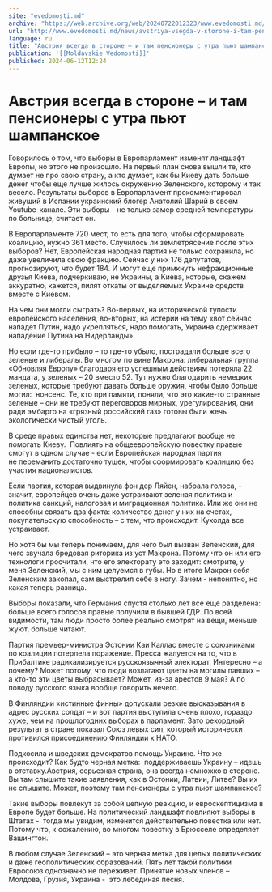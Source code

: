 ```yaml
---
site: "evedomosti.md"
archive: "https://web.archive.org/web/20240722012323/www.evedomosti.md/news/avstriya-vsegda-v-storone-i-tam-pensionery-s-utra-pyut-shamp"
url: "http://www.evedomosti.md/news/avstriya-vsegda-v-storone-i-tam-pensionery-s-utra-pyut-shamp"
language: ru
title: "Австрия всегда в стороне – и там пенсионеры с утра пьют шампанское"
publication: '[[Moldavskie Vedomosti]]'
published: 2024-06-12T12:24
---
```


# Австрия всегда в стороне – и там пенсионеры с утра пьют шампанское

Говорилось о том, что выборы в Европарламент изменят ландшафт Европы, но этого не произошло. На первый план снова вышли те, кто думает не про свою страну, а кто думает, как бы Киеву дать больше денег чтобы еще лучше жилось окружению Зеленского, которому и так весело. Результаты выборов в Европарламент прокомментировал живущий в Испании украинский блогер Анатолий Шарий в своем Youtube-канале. Эти выборы - не только замер средней температуры по больнице, считает он.

В Европарламенте 720 мест, то есть для того, чтобы сформировать коалицию, нужно 361 место. Случилось ли землетрясение после этих выборов? Нет, Европейская народная партия не только сохранила, но даже увеличила свою фракцию. Сейчас у них 176 депутатов, прогнозируют, что будет 184. И могут еще примкнуть нефракционные друзья Киева, подчеркиваю, не Украины, а Киева, которые, скажем аккуратно, кажется, пилят откаты от выделяемых Украине средств вместе с Киевом.

На чем они могли сыграть? Во-первых, на исторической тупости европейского населения, во-вторых, на истерии на тему «вот сейчас нападет Путин, надо укрепляться, надо помогать, Украина сдерживает нападение Путина на Нидерланды».

Но если где-то прибыло – то где-то убыло, пострадали больше всего зеленые и либералы. Во многом по вине Макрона: либеральная группа «Обновляя Европу» благодаря его успешным действиям потеряла 22 мандата, у зеленых – 20 вместо 52. Тут нужно благодарить немецких зеленых, которые требуют давать больше оружия, чтобы было больше могил:  нонсенс. Те, кто при памяти, поняли, что это какие-то странные зеленые – они не требуют переговоров мирных, урегулирования, они ради эмбарго на «грязный российский газ» готовы были жечь экологически чистый уголь.

В среде правых единства нет, некоторые предлагают вообще не помогать Киеву.  Повлиять на общеевропейскую повестку правые смогут в одном случае - если Европейская народная партия не переманить достаточно тушек, чтобы сформировать коалицию без участия националистов.

Если партия, которая выдвинула фон дер Ляйен, набрала голоса, - значит, европейцев очень даже устраивают зеленая политика и политика санкций, налоговая и миграционная политика. Или же они не способны связать два факта: количество денег у них на счетах, покупательскую способность – с тем, что происходит. Куколда все устраивает.

Но хотя бы мы теперь понимаем, для чего был вызван Зеленский, для чего звучала бредовая риторика из уст Макрона. Потому что он или его технологи просчитали, что его электорату это заходит: смотрите, у меня Зеленский, мы с ним целуемся в губы. Но в итоге Макрон себя Зеленским закопал, сам выстрелил себе в ногу. Зачем - непонятно, но какая теперь разница.

Выборы показали, что Германия спустя столько лет все еще разделена: больше всего голосов правые получили в бывшей ГДР. По всей видимости, там люди просто более реально смотрят на вещи, меньше жуют, больше читают.

Партия премьер-министра Эстонии Каи Каллас вместе с союзниками по коалиции потерпела поражение. Пресса жалуется на то, что в Прибалтике радикализируется русскоязычный электорат. Интересно – а почему? Может потому, что люди возлагают цветы на могилы павших – а кто-то эти цветы выбрасывает? Может, из-за арестов 9 мая? А по поводу русского языка вообще говорить нечего.

В Финляндии «истинные финны» допускали резкие высказывания в адрес русских солдат – и вот партия выступила очень плохо, гораздо хуже, чем на прошлогодних выборах в парламент. Зато рекордный результат в стране показал Союз левых сил, который исторически противился присоединению Финляндии к НАТО.

Подкосила и шведских демократов помощь Украине. Что же происходит? Как будто черная метка:  поддерживаешь Украину – идешь в отставку.Австрия, серьезная страна, она всегда немножко в стороне. Вы там слышите такие заявления, как в Эстонии, Латвии, Литве? Вы их не слышите. Может, поэтому там пенсионеры с утра пьют шампанское?

Такие выборы повлекут за собой цепную реакцию, и евроскептицизма в Европе будет больше. На политический ландшафт повлияют выборы в Штатах -  тогда мы увидим, изменится действительно повестка или нет. Потому что, к сожалению, во многом повестку в Брюсселе определяет Вашингтон.

В любом случае Зеленский – это черная метка для целых политических и даже геополитических образований. Пять лет такой политики Евросоюз однозначно не переживет. Принятие новых членов – Молдова, Грузия, Украина -  это лебединая песня.